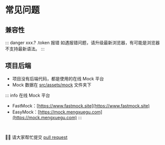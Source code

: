 # 常见问题

## 兼容性

::: danger xxx.? .token 报错
如遇报错问题，请升级最新浏览器，有可能是浏览器不支持最新语法。
:::

## 项目后端

- 项目没有后端代码，都是使用的在线 Mock 平台
- Mock 数据在 [src/assets/mock](https://github.com/xazhaox/whisper-vue/tree/main/src/assets/mock) 文件夹下

::: info 在线 Mock 平台

- FastMock：[https://www.fastmock.site](https://www.fastmock.site)
- EasyMock：[https://mock.mengxuegu.com](https://mock.mengxuegu.com)
  :::

<br/>

🙆‍♂️ 请大家帮忙提交 [pull request](https://github.com/xazhaox/whisper-docs/pulls)
